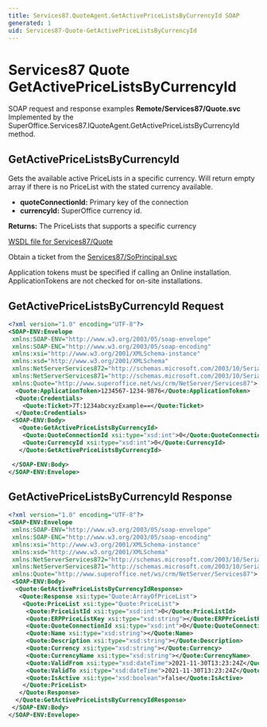 ```yaml
---
title: Services87.QuoteAgent.GetActivePriceListsByCurrencyId SOAP
generated: 1
uid: Services87-Quote-GetActivePriceListsByCurrencyId
---
```


# Services87 Quote GetActivePriceListsByCurrencyId

SOAP request and response examples **Remote/Services87/Quote.svc**
Implemented by the <see cref="M:SuperOffice.Services87.IQuoteAgent.GetActivePriceListsByCurrencyId">SuperOffice.Services87.IQuoteAgent.GetActivePriceListsByCurrencyId</see> method.

## GetActivePriceListsByCurrencyId

Gets the available active PriceLists in a specific currency. Will return empty array if there is no PriceList with the stated currency available.

* **quoteConnectionId:** Primary key of the connection
* **currencyId:** SuperOffice currency id.

**Returns:** The PriceLists that supports a specific currency


[WSDL file for Services87/Quote](../Services87-Quote.md)

Obtain a ticket from the [Services87/SoPrincipal.svc](../SoPrincipal/index.md)

Application tokens must be specified if calling an Online installation. ApplicationTokens are not checked for on-site installations.

## GetActivePriceListsByCurrencyId Request

```xml
<?xml version="1.0" encoding="UTF-8"?>
<SOAP-ENV:Envelope
 xmlns:SOAP-ENV="http://www.w3.org/2003/05/soap-envelope"
 xmlns:SOAP-ENC="http://www.w3.org/2003/05/soap-encoding"
 xmlns:xsi="http://www.w3.org/2001/XMLSchema-instance"
 xmlns:xsd="http://www.w3.org/2001/XMLSchema"
 xmlns:NetServerServices872="http://schemas.microsoft.com/2003/10/Serialization/Arrays"
 xmlns:NetServerServices871="http://schemas.microsoft.com/2003/10/Serialization/"
 xmlns:Quote="http://www.superoffice.net/ws/crm/NetServer/Services87">
  <Quote:ApplicationToken>1234567-1234-9876</Quote:ApplicationToken>
  <Quote:Credentials>
    <Quote:Ticket>7T:1234abcxyzExample==</Quote:Ticket>
  </Quote:Credentials>
 <SOAP-ENV:Body>
   <Quote:GetActivePriceListsByCurrencyId>
    <Quote:QuoteConnectionId xsi:type="xsd:int">0</Quote:QuoteConnectionId>
    <Quote:CurrencyId xsi:type="xsd:int">0</Quote:CurrencyId>
   </Quote:GetActivePriceListsByCurrencyId>

 </SOAP-ENV:Body>
</SOAP-ENV:Envelope>

```


## GetActivePriceListsByCurrencyId Response

```xml
<?xml version="1.0" encoding="UTF-8"?>
<SOAP-ENV:Envelope
 xmlns:SOAP-ENV="http://www.w3.org/2003/05/soap-envelope"
 xmlns:SOAP-ENC="http://www.w3.org/2003/05/soap-encoding"
 xmlns:xsi="http://www.w3.org/2001/XMLSchema-instance"
 xmlns:xsd="http://www.w3.org/2001/XMLSchema"
 xmlns:NetServerServices872="http://schemas.microsoft.com/2003/10/Serialization/Arrays"
 xmlns:NetServerServices871="http://schemas.microsoft.com/2003/10/Serialization/"
 xmlns:Quote="http://www.superoffice.net/ws/crm/NetServer/Services87">
 <SOAP-ENV:Body>
  <Quote:GetActivePriceListsByCurrencyIdResponse>
   <Quote:Response xsi:type="Quote:ArrayOfPriceList">
    <Quote:PriceList xsi:type="Quote:PriceList">
     <Quote:PriceListId xsi:type="xsd:int">0</Quote:PriceListId>
     <Quote:ERPPriceListKey xsi:type="xsd:string"></Quote:ERPPriceListKey>
     <Quote:QuoteConnectionId xsi:type="xsd:int">0</Quote:QuoteConnectionId>
     <Quote:Name xsi:type="xsd:string"></Quote:Name>
     <Quote:Description xsi:type="xsd:string"></Quote:Description>
     <Quote:Currency xsi:type="xsd:string"></Quote:Currency>
     <Quote:CurrencyName xsi:type="xsd:string"></Quote:CurrencyName>
     <Quote:ValidFrom xsi:type="xsd:dateTime">2021-11-30T13:23:24Z</Quote:ValidFrom>
     <Quote:ValidTo xsi:type="xsd:dateTime">2021-11-30T13:23:24Z</Quote:ValidTo>
     <Quote:IsActive xsi:type="xsd:boolean">false</Quote:IsActive>
    </Quote:PriceList>
   </Quote:Response>
  </Quote:GetActivePriceListsByCurrencyIdResponse>
 </SOAP-ENV:Body>
</SOAP-ENV:Envelope>

```

